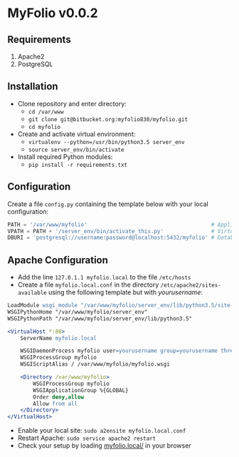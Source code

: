 # MyFolio v0.0.2

## Requirements

1. Apache2
2. PostgreSQL

## Installation

* Clone repository and enter directory:
    * `cd /var/www`
    * `git clone git@bitbucket.org:myfolio830/myfolio.git`
    * `cd myfolio`
* Create and activate virtual environment:
    * `virtualenv --python=/usr/bin/python3.5 server_env`
    * `source server_env/bin/activate`
* Install required Python modules:
    * `pip install -r requirements.txt`
	
## Configuration

Create a file `config.py` containing the template below with your local configuration:

```python
PATH = '/var/www/myfolio'                                       # Application path
VPATH = PATH + '/server_env/bin/activate_this.py'               # Virtual environment python activation path
DBURI = 'postgresql://username:password@localhost:5432/myfolio' # Database URI
```

## Apache Configuration

* Add the line `127.0.1.1 myfolio.local` to the file `/etc/hosts`
* Create a file `myfolio.local.conf` in the directory `/etc/apache2/sites-available` using the following template but with *yourusername*:
```apache
LoadModule wsgi_module "/var/www/myfolio/server_env/lib/python3.5/site-packages/mod_wsgi/server/mod_wsgi-py35.cpython-35m-x86_64-linux-gnu.so"
WSGIPythonHome "/var/www/myfolio/server_env"
WSGIPythonPath "/var/www/myfolio/server_env/lib/python3.5"

<VirtualHost *:80>
	ServerName myfolio.local

	WSGIDaemonProcess myfolio user=yourusername group=yourusername threads=5 python-path=/var/www:/var/www/myfolio:/var/www/myfolio/server_env/lib/python3.5
	WSGIProcessGroup myfolio
	WSGIScriptAlias / /var/www/myfolio/myfolio.wsgi

	<Directory /var/www/myfolio>
		WSGIProcessGroup myfolio
		WSGIApplicationGroup %{GLOBAL}
		Order deny,allow
		Allow from all
	</Directory>
</VirtualHost>
```
* Enable your local site: `sudo a2ensite myfolio.local.conf`
* Restart Apache: `sudo service apache2 restart`
* Check your setup by loading [myfolio.local/](http://myfolio.local/) in your browser